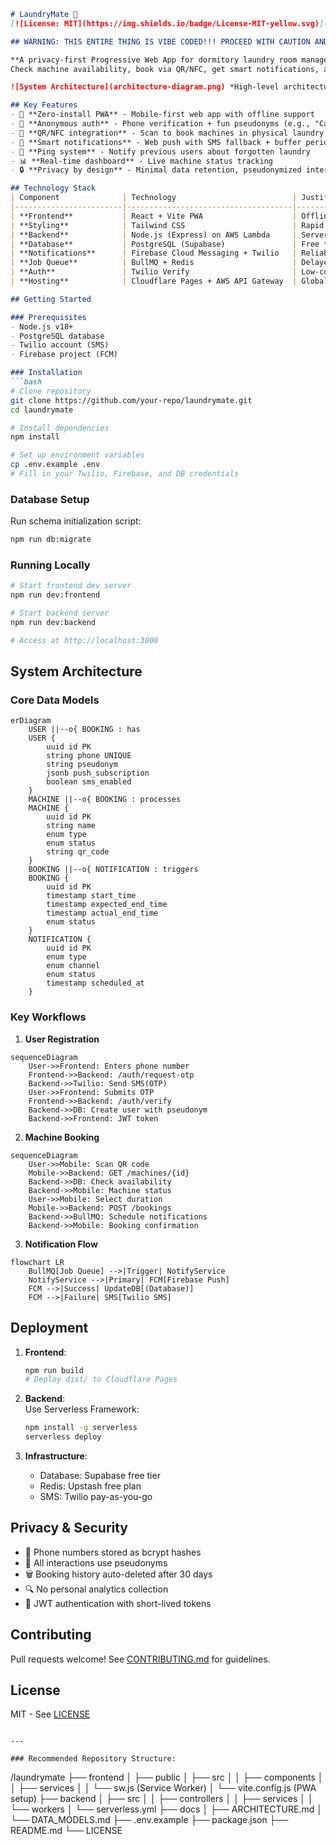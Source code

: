 ```markdown
# LaundryMate 🧺
[![License: MIT](https://img.shields.io/badge/License-MIT-yellow.svg)](https://opensource.org/licenses/MIT)

## WARNING: THIS ENTIRE THING IS VIBE CODED!!! PROCEED WITH CAUTION AND AT YOUR OWN RISK (ALSO, FEEL FREE TO HATE)!!!

**A privacy-first Progressive Web App for dormitory laundry room management**  
Check machine availability, book via QR/NFC, get smart notifications, and ping users - all while maintaining anonymity.

![System Architecture](architecture-diagram.png) *High-level architecture diagram*

## Key Features
- 📱 **Zero-install PWA** - Mobile-first web app with offline support
- 🔐 **Anonymous auth** - Phone verification + fun pseudonyms (e.g., "Captain Laundry")
- 🧩 **QR/NFC integration** - Scan to book machines in physical laundry rooms
- 🔔 **Smart notifications** - Web push with SMS fallback + buffer periods
- 🏓 **Ping system** - Notify previous users about forgotten laundry
- 📊 **Real-time dashboard** - Live machine status tracking
- 🔒 **Privacy by design** - Minimal data retention, pseudonymized interactions

## Technology Stack
| Component              | Technology                          | Justification                                                                 |
|------------------------|-------------------------------------|-------------------------------------------------------------------------------|
| **Frontend**           | React + Vite PWA                    | Offline support, fast development, PWA capabilities                           |
| **Styling**            | Tailwind CSS                        | Rapid responsive UI development                                               |
| **Backend**            | Node.js (Express) on AWS Lambda     | Serverless scaling, pay-per-use cost model                                    |
| **Database**           | PostgreSQL (Supabase)               | Free tier, real-time capabilities, and built-in auth                          |
| **Notifications**      | Firebase Cloud Messaging + Twilio   | Reliable push with SMS fallback                                               |
| **Job Queue**          | BullMQ + Redis                      | Delayed notifications and buffer period handling                              |
| **Auth**               | Twilio Verify                       | Low-cost SMS verification                                                     |
| **Hosting**            | Cloudflare Pages + AWS API Gateway  | Global CDN + serverless execution                                             |

## Getting Started

### Prerequisites
- Node.js v18+
- PostgreSQL database
- Twilio account (SMS)
- Firebase project (FCM)

### Installation
```bash
# Clone repository
git clone https://github.com/your-repo/laundrymate.git
cd laundrymate

# Install dependencies
npm install

# Set up environment variables
cp .env.example .env
# Fill in your Twilio, Firebase, and DB credentials
```

### Database Setup
Run schema initialization script:
```bash
npm run db:migrate
```

### Running Locally
```bash
# Start frontend dev server
npm run dev:frontend

# Start backend server
npm run dev:backend

# Access at http://localhost:3000
```

## System Architecture
### Core Data Models
```mermaid
erDiagram
    USER ||--o{ BOOKING : has
    USER {
        uuid id PK
        string phone UNIQUE
        string pseudonym
        jsonb push_subscription
        boolean sms_enabled
    }
    MACHINE ||--o{ BOOKING : processes
    MACHINE {
        uuid id PK
        string name
        enum type
        enum status
        string qr_code
    }
    BOOKING ||--o{ NOTIFICATION : triggers
    BOOKING {
        uuid id PK
        timestamp start_time
        timestamp expected_end_time
        timestamp actual_end_time
        enum status
    }
    NOTIFICATION {
        uuid id PK
        enum type
        enum channel
        enum status
        timestamp scheduled_at
    }
```

### Key Workflows
1. **User Registration**  
```mermaid
sequenceDiagram
    User->>Frontend: Enters phone number
    Frontend->>Backend: /auth/request-otp
    Backend->>Twilio: Send SMS(OTP)
    User->>Frontend: Submits OTP
    Frontend->>Backend: /auth/verify
    Backend->>DB: Create user with pseudonym
    Backend->>Frontend: JWT token
```

2. **Machine Booking**  
```mermaid
sequenceDiagram
    User->>Mobile: Scan QR code
    Mobile->>Backend: GET /machines/{id}
    Backend->>DB: Check availability
    Backend->>Mobile: Machine status
    User->>Mobile: Select duration
    Mobile->>Backend: POST /bookings
    Backend->>BullMQ: Schedule notifications
    Backend->>Mobile: Booking confirmation
```

3. **Notification Flow**  
```mermaid
flowchart LR
    BullMQ[Job Queue] -->|Trigger| NotifyService
    NotifyService -->|Primary| FCM[Firebase Push]
    FCM -->|Success| UpdateDB[(Database)]
    FCM -->|Failure| SMS[Twilio SMS]
```

## Deployment
1. **Frontend**:  
   ```bash
   npm run build
   # Deploy dist/ to Cloudflare Pages
   ```
   
2. **Backend**:  
   Use Serverless Framework:
   ```bash
   npm install -g serverless
   serverless deploy
   ```

3. **Infrastructure**:  
   - Database: Supabase free tier  
   - Redis: Upstash free plan  
   - SMS: Twilio pay-as-you-go  

## Privacy & Security
- 🔏 Phone numbers stored as bcrypt hashes
- 🪪 All interactions use pseudonyms
- 🗑️ Booking history auto-deleted after 30 days
- 🔍 No personal analytics collection
- 🔑 JWT authentication with short-lived tokens

## Contributing
Pull requests welcome! See [CONTRIBUTING.md](CONTRIBUTING.md) for guidelines.

## License
MIT - See [LICENSE](LICENSE)
```

---

### Recommended Repository Structure:
```
/laundrymate
├── frontend
│   ├── public
│   ├── src
│   │   ├── components
│   │   ├── services
│   │   └── sw.js (Service Worker)
│   └── vite.config.js (PWA setup)
├── backend
│   ├── src
│   │   ├── controllers
│   │   ├── services
│   │   └── workers
│   └── serverless.yml
├── docs
│   ├── ARCHITECTURE.md
│   └── DATA_MODELS.md
├── .env.example
├── package.json
├── README.md
└── LICENSE
```
